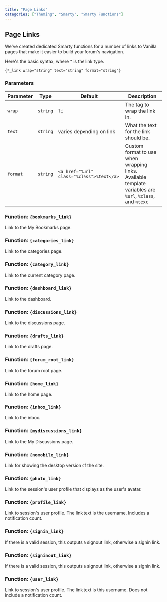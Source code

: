 ```yaml
---
title: "Page Links"
categories: ["Theming", "Smarty", "Smarty Functions"]
---
```


## Page Links

We've created dedicated Smarty functions for a number of links to Vanilla pages that make it easier to build your forum's navigation.

Here's the basic syntax, where * is the link type.

```
{*_link wrap="string" text="string" format="string"}
```

### Parameters

Parameter | Type      | Default                                    | Description
---       | ---       | ---                                        | ---
`wrap`    | `string`  | `li`                                       | The tag to wrap the link in.
`text`    | `string`  | varies depending on link                   | What the text for the link should be.
`format`  | `string`  | `<a href="%url" class="%class">%text</a>`  | Custom format to use when wrapping links. Available template variables are `%url`, `%class`, and `%text`

### Function: `{bookmarks_link}`

Link to the My Bookmarks page.

### Function: `{categories_link}`

Link to the categories page.

### Function: `{category_link}`

Link to the current category page.

### Function: `{dashboard_link}`

Link to the dashboard.

### Function: `{discussions_link}`

Link to the discussions page.

### Function: `{drafts_link}`

Link to the drafts page.

### Function: `{forum_root_link}`

Link to the forum root page.

### Function: `{home_link}`

Link to the home page.

### Function: `{inbox_link}`

Link to the inbox.

### Function: `{mydiscussions_link}`

Link to the My Discussions page.

### Function: `{nomobile_link}`

Link for showing the desktop version of the site.

### Function: `{photo_link}`

Link to the session's user profile that displays as the user's avatar.

### Function: `{profile_link}`

Link to session's user profile. The link text is the username. Includes a notification count.

### Function: `{signin_link}`

If there is a valid session, this outputs a signout link, otherwise a signin link.

### Function: `{signinout_link}`

If there is a valid session, this outputs a signout link, otherwise a signin link.

### Function: `{user_link}`

Link to session's user profile. The link text is this username. Does not include a notification count.
